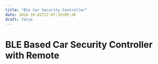 ```yaml
---
title: "Ble Car Security Controller"
date: 2024-10-02T17:07:33+05:30
draft: false
---
```


# BLE Based Car Security Controller with Remote

